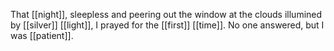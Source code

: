 That [[night]], sleepless and peering out the window at the clouds illumined by [[silver]] [[light]], I prayed for the [[first]] [[time]]. No one answered, but I was [[patient]]. 